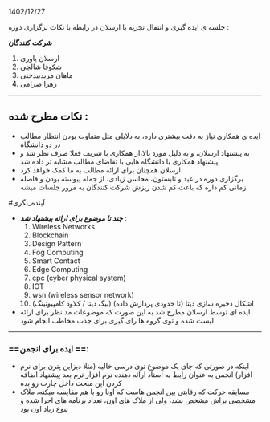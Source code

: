 1402/12/27

جلسه ی ایده گیری و انتقال تجربه با ارسلان در رابطه با نکات برگزاری دوره :

**شرکت کنندگان** : 
1. ارسلان یاوری
2. شکوفا شالچی
3. ماهان مریدبیدختی
4. زهرا صرامی


---
## نکات مطرح شده :

* ایده ی همکاری نیاز به دقت بیشتری داره، به دلایلی مثل متفاوت بودن انتظار مطالب در دو دانشگاه
* به پیشنهاد ارسلان، و به دلیل مورد بالا،از همکاری با شریف فعلا صرف نظر شد و پیشنهاد همکاری با دانشگاه هایی با تقاضای مطالب مشابه تر داده شد
* ارسلان همچنان برای ارائه مطالب به ما کمک خواهد کرد
* برگزاری دوره در عید و تابستون، محاسن زیادی، از جمله پیوسته بودن و فاصله زمانی کم داره که باعث کم شدن ریزش شرکت کنندگان به مرور جلسات میشه

#آینده_نگری
* ***چند تا موضوع برای ارائه پیشنهاد شد*** :
	1. Wireless Networks
	2. Blockchain
	3. Design Pattern
	4. Fog Computing
	5. Smart Contact
	6. Edge Computing
	7. cpc (cyber physical system)
	8. IOT
	9. wsn (wireless sensor network)
	10. اشکال ذخیره سازی دیتا (تا حدودی پردازش داده) (بیگ دیتا / کلاود کامپیوتینگ)
* ایده ای توسط ارسلان مطرح شد به این صورت که موضوعات مد نظر برای ارائه لیست شده و توی گروه ها رای گیری برای جذب مخاطب انجام شود


---
### ==ایده برای انجمن ==:

- اینکه در صورتی که جای یک موضوع توی درسی خالیه (مثلا دیزاین پترن برای نرم افزار) انجمن به عنوان رابط به استاد ارائه دهنده نرم افزار ترم بعد پیشنهاد اضافه کردن این مبحث داخل چارت رو بده
- مسابقه حرکت که رقابتی بین انجمن هاست که اونا رو با هم مقایسه میکنه، ملاک مشخصی براش مشخص نشد، ولی از ملاک های اون، تعداد برنامه های اجرا شده و تنوع زیاد اون بود
